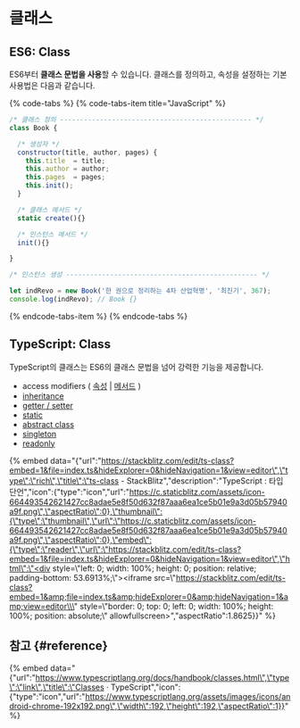 # 클래스

## ES6: Class

ES6부터 **클래스 문법을 사용**할 수 있습니다. 클래스를 정의하고, 속성을 설정하는 기본 사용법은 다음과 같습니다.

{% code-tabs %}
{% code-tabs-item title="JavaScript" %}
```javascript
/* 클래스 정의 ------------------------------------------------ */
class Book {

  /* 생성자 */
  constructor(title, author, pages) {
    this.title  = title;
    this.author = author;
    this.pages  = pages;
    this.init();
  }

  /* 클래스 메서드 */
  static create(){}

  /* 인스턴스 메서드 */
  init(){}

}

/* 인스턴스 생성 ------------------------------------------------ */

let indRevo = new Book('한 권으로 정리하는 4차 산업혁명', '최진기', 367);
console.log(indRevo); // Book {}
```
{% endcode-tabs-item %}
{% endcode-tabs %}

## TypeScript: Class

TypeScript의 클래스는 ES6의 클래스 문법을 넘어 강력한 기능을 제공합니다.

* access modifiers \( [속성](prop-acc-mod.md) \| [메서드](method-acc-mod.md) \)
* [inheritance](inherit.md)
* [getter / setter](getter-setter.md)
* [static](static.md)
* [abstract class](abstract-class.md)
* [singleton](singleton.md)
* [readonly](readonly.md)

{% embed data="{\"url\":\"https://stackblitz.com/edit/ts-class?embed=1&file=index.ts&hideExplorer=0&hideNavigation=1&view=editor\",\"type\":\"rich\",\"title\":\"ts-class - StackBlitz\",\"description\":\"TypeScript : 타입 단언\",\"icon\":{\"type\":\"icon\",\"url\":\"https://c.staticblitz.com/assets/icon-664493542621427cc8adae5e8f50d632f87aaa6ea1ce5b01e9a3d05b57940a9f.png\",\"aspectRatio\":0},\"thumbnail\":{\"type\":\"thumbnail\",\"url\":\"https://c.staticblitz.com/assets/icon-664493542621427cc8adae5e8f50d632f87aaa6ea1ce5b01e9a3d05b57940a9f.png\",\"aspectRatio\":0},\"embed\":{\"type\":\"reader\",\"url\":\"https://stackblitz.com/edit/ts-class?embed=1&file=index.ts&hideExplorer=0&hideNavigation=1&view=editor\",\"html\":\"<div style=\\\"left: 0; width: 100%; height: 0; position: relative; padding-bottom: 53.6913%;\\\"><iframe src=\\\"https://stackblitz.com/edit/ts-class?embed=1&amp;file=index.ts&amp;hideExplorer=0&amp;hideNavigation=1&amp;view=editor\\\" style=\\\"border: 0; top: 0; left: 0; width: 100%; height: 100%; position: absolute;\\\" allowfullscreen></iframe></div>\",\"aspectRatio\":1.8625}}" %}

## 참고 {#reference}

{% embed data="{\"url\":\"https://www.typescriptlang.org/docs/handbook/classes.html\",\"type\":\"link\",\"title\":\"Classes · TypeScript\",\"icon\":{\"type\":\"icon\",\"url\":\"https://www.typescriptlang.org/assets/images/icons/android-chrome-192x192.png\",\"width\":192,\"height\":192,\"aspectRatio\":1}}" %}

